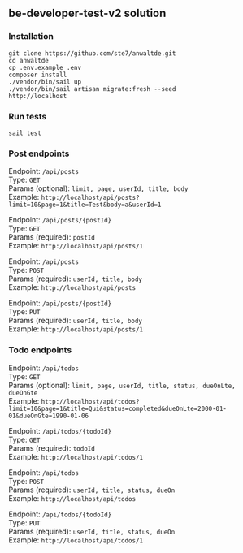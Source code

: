## be-developer-test-v2 solution


### Installation
```
git clone https://github.com/ste7/anwaltde.git
cd anwaltde
cp .env.example .env
composer install
./vendor/bin/sail up
./vendor/bin/sail artisan migrate:fresh --seed
http://localhost
```

### Run tests
```
sail test
```

### Post endpoints

Endpoint: ``/api/posts``\
Type: ``GET``\
Params (optional): ``limit, page, userId, title, body``\
Example: ``http://localhost/api/posts?limit=10&page=1&title=Test&body=a&userId=1``

Endpoint: ``/api/posts/{postId}``\
Type: ``GET``\
Params (required): ``postId``\
Example: ``http://localhost/api/posts/1``

Endpoint: ``/api/posts``\
Type: ``POST``\
Params (required): ``userId, title, body``\
Example: ``http://localhost/api/posts``

Endpoint: ``/api/posts/{postId}``\
Type: ``PUT``\
Params (required): ``userId, title, body``\
Example: ``http://localhost/api/posts/1``

### Todo endpoints

Endpoint: ``/api/todos``\
Type: ``GET``\
Params (optional): ``limit, page, userId, title, status, dueOnLte, dueOnGte``\
Example: ``http://localhost/api/todos?limit=10&page=1&title=Qui&status=completed&dueOnLte=2000-01-01&dueOnGte=1990-01-06``

Endpoint: ``/api/todos/{todoId}``\
Type: ``GET``\
Params (required): ``todoId``\
Example: ``http://localhost/api/todos/1``

Endpoint: ``/api/todos``\
Type: ``POST``\
Params (required): ``userId, title, status, dueOn``\
Example: ``http://localhost/api/todos``

Endpoint: ``/api/todos/{todoId}``\
Type: ``PUT``\
Params (required): ``userId, title, status, dueOn``\
Example: ``http://localhost/api/todos/1``
